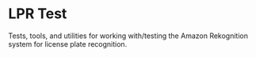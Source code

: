 # LPR Test

Tests, tools, and utilities for working with/testing the Amazon Rekognition system for license plate recognition.
